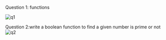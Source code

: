 Question 1: functions

![q1](https://github.com/user-attachments/assets/65a9a174-fbd5-4629-a9b9-ad07d5de5888)

Question 2:write a boolean function to find a given number is prime or not
![q2](https://github.com/user-attachments/assets/f1415ada-8fb3-4900-a77f-47dd41d41c14)

